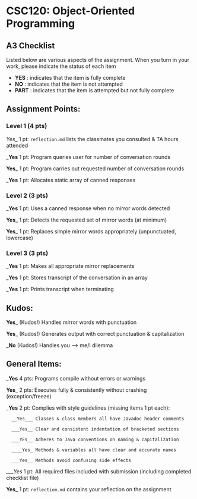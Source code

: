 # CSC120: Object-Oriented Programming
## A3 Checklist

Listed below are various aspects of the assignment.  When you turn in your work, please indicate the status of each item

- **YES** : indicates that the item is fully complete
- **NO** : indicates that the item is not attempted
- **PART** : indicates that the item is attempted but not fully complete


## Assignment Points:

### Level 1 (4 pts)

_Yes__ 1 pt: `reflection.md` lists the classmates you consulted & TA hours attended

___Yes__ 1 pt: Program queries user for number of conversation rounds

__Yes___ 1 pt: Program carries out requested number of conversation rounds

___Yes__ 1 pt: Allocates static array of canned responses

### Level 2 (3 pts)

___Yes__ 1 pt: Uses a canned response when no mirror words detected

__Yes___ 1 pt: Detects the requested set of mirror words (at minimum)

__Yes___ 1 pt: Replaces simple mirror words appropriately (unpunctuated, lowercase)

### Level 3 (3 pts)

___Yes__ 1 pt: Makes all appropriate mirror replacements

___Yes__ 1 pt: Stores transcript of the conversation in an array

___Yes__ 1 pt: Prints transcript when terminating

## Kudos:

__Yes___ (Kudos!) Handles mirror words with punctuation

__Yes___ (Kudos!) Generates output with correct punctuation & capitalization

___No__ (Kudos!) Handles you --> me/I dilemma



## General Items:

___Yes__ 4 pts: Programs compile without errors or warnings

__Yes___ 2 pts: Executes fully & consistently without crashing (exception/freeze)

___Yes__ 2 pt: Complies with style guidelines (missing items 1 pt each):

      __Yes___ Classes & class members all have Javadoc header comments

      ___Yes__ Clear and consistent indentation of bracketed sections

      ___YEs__ Adheres to Java conventions on naming & capitalization

      ____Yes_ Methods & variables all have clear and accurate names

      ___Yes__ Methods avoid confusing side effects

____Yes_ 1 pt: All required files included with submission (including completed checklist file)

__Yes___ 1 pt: `reflection.md` contains your reflection on the assignment
